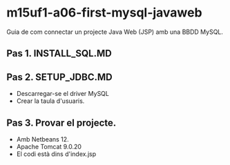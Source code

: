 # m15uf1-a06-first-mysql-javaweb
Guia de com connectar un projecte Java Web (JSP) amb una BBDD MySQL.

## Pas 1. INSTALL_SQL.MD

## Pas 2. SETUP_JDBC.MD
* Descarregar-se el driver MySQL
* Crear la taula d'usuaris.

## Pas 3. Provar el projecte.
* Amb Netbeans 12.
* Apache Tomcat 9.0.20
* El codi està dins d'index.jsp
